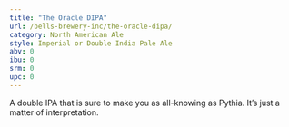 ```yaml
---
title: "The Oracle DIPA"
url: /bells-brewery-inc/the-oracle-dipa/
category: North American Ale
style: Imperial or Double India Pale Ale
abv: 0
ibu: 0
srm: 0
upc: 0
---
```

A double IPA that is sure to make you as all-knowing as Pythia.  It’s just a matter of interpretation.
